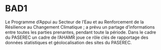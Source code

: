 # BAD1
Le Programme d’Appui au Secteur de l’Eau et au Renforcement de la Résilience au Changement Climatique ; a prévu un partage d’informations entre toutes les parties prenantes, pendant toute la période. Dans le cadre du PASEREC un cadre de l’AHAMR joue ce rôle clés de rapportage des données statistiques et géolocalisation des sites du PASEREC.
